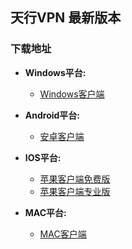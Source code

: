 ## 天行VPN 最新版本

### 下载地址

- **Windows平台:**
    * [Windows客户端](https://github.com/newbreedlimited/TXVPN/raw/master/TxWinVPN.zip)
    
- **Android平台:**
   * [安卓客户端](https://github.com/newbreedlimited/TXVPN/raw/master/xsky.txvpn_1.18_web.apk)

- **IOS平台:**
  * [苹果客户端免费版](http://172.104.125.5/ios/iosfree.html)
  * [苹果客户端专业版](http://172.104.125.5/ios/iospro.html)

- **MAC平台:** 
   * [MAC客户端](http://172.104.125.5)


